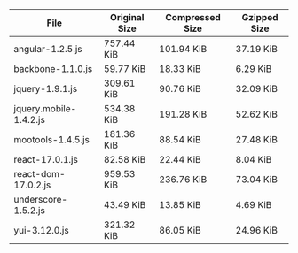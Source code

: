 | File | Original Size | Compressed Size | Gzipped Size |
| --- | --- | --- | --- |
| angular-1.2.5.js | 757.44 KiB | 101.94 KiB | 37.19 KiB |
| backbone-1.1.0.js | 59.77 KiB | 18.33 KiB | 6.29 KiB |
| jquery-1.9.1.js | 309.61 KiB | 90.76 KiB | 32.09 KiB |
| jquery.mobile-1.4.2.js | 534.38 KiB | 191.28 KiB | 52.62 KiB |
| mootools-1.4.5.js | 181.36 KiB | 88.54 KiB | 27.48 KiB |
| react-17.0.1.js | 82.58 KiB | 22.44 KiB | 8.04 KiB |
| react-dom-17.0.2.js | 959.53 KiB | 236.76 KiB | 73.04 KiB |
| underscore-1.5.2.js | 43.49 KiB | 13.85 KiB | 4.69 KiB |
| yui-3.12.0.js | 321.32 KiB | 86.05 KiB | 24.96 KiB |
